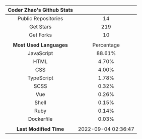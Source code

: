 | **Coder Zhao's Github Stats** | |
|:-:|:-:|
| Public Repositories | 14 |
| Get Stars | 219 |
| Get Forks | 10 |
| | |
| **Most Used Languages** | Percentage |
| JavaScript | 88.61% |
| HTML | 4.70% |
| CSS | 4.00% |
| TypeScript | 1.78% |
| SCSS | 0.32% |
| Vue | 0.26% |
| Shell | 0.15% |
| Ruby | 0.14% |
| Dockerfile | 0.03% |
| | |
| **Last Modified Time** | 2022-09-04 02:36:47 |